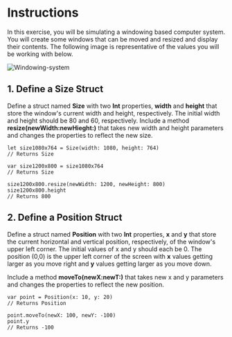 #  Instructions

In this exercise, you will be simulating a windowing based computer system. You will create some windows that can be moved and resized and display their contents. The following image is representative of the values you will be working with below.

![Windowing-system]('/Images/windowing-system.png')

## 1. Define a Size Struct

Define a struct named **Size** with two **Int** properties, **width** and **height** that store the window's current width and height, respectively. The initial width and height should be 80 and 60, respectively. Include a method **resize(newWidth:newHieght:)** that takes new width and height parameters and changes the properties to reflect the new size.

    let size1080x764 = Size(width: 1080, height: 764)
    // Returns Size
    
    var size1200x800 = size1080x764
    // Returns Size
    
    size1200x800.resize(newWidth: 1200, newHeight: 800)
    size1200x800.height
    // Returns 800

## 2. Define a Position Struct

Define a struct named **Position** with two **Int** properties, **x** and **y** that store the current horizontal and vertical position, respectively, of the window's upper left corner. The initial values of x and y should each be 0. The position (0,0) is the upper left corner of the screen with **x** values getting larger as you move right and **y** values getting larger as you move down.

Include a method **moveTo(newX:newT:)** that takes new x and y parameters and changes the properties to reflect the new position.

    var point = Position(x: 10, y: 20)
    // Returns Position
    
    point.moveTo(newX: 100, newY: -100)
    point.y
    // Returns -100

